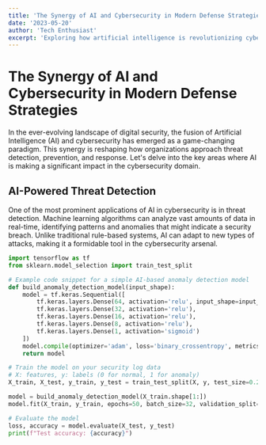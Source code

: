 ```yaml
---
title: 'The Synergy of AI and Cybersecurity in Modern Defense Strategies'
date: '2023-05-20'
author: 'Tech Enthusiast'
excerpt: 'Exploring how artificial intelligence is revolutionizing cybersecurity defenses and threat detection.'
---
```


# The Synergy of AI and Cybersecurity in Modern Defense Strategies

In the ever-evolving landscape of digital security, the fusion of Artificial Intelligence (AI) and cybersecurity has emerged as a game-changing paradigm. This synergy is reshaping how organizations approach threat detection, prevention, and response. Let's delve into the key areas where AI is making a significant impact in the cybersecurity domain.

## AI-Powered Threat Detection

One of the most prominent applications of AI in cybersecurity is in threat detection. Machine learning algorithms can analyze vast amounts of data in real-time, identifying patterns and anomalies that might indicate a security breach. Unlike traditional rule-based systems, AI can adapt to new types of attacks, making it a formidable tool in the cybersecurity arsenal.

```python
import tensorflow as tf
from sklearn.model_selection import train_test_split

# Example code snippet for a simple AI-based anomaly detection model
def build_anomaly_detection_model(input_shape):
    model = tf.keras.Sequential([
        tf.keras.layers.Dense(64, activation='relu', input_shape=input_shape),
        tf.keras.layers.Dense(32, activation='relu'),
        tf.keras.layers.Dense(16, activation='relu'),
        tf.keras.layers.Dense(8, activation='relu'),
        tf.keras.layers.Dense(1, activation='sigmoid')
    ])
    model.compile(optimizer='adam', loss='binary_crossentropy', metrics=['accuracy'])
    return model

# Train the model on your security log data
# X: features, y: labels (0 for normal, 1 for anomaly)
X_train, X_test, y_train, y_test = train_test_split(X, y, test_size=0.2, random_state=42)

model = build_anomaly_detection_model(X_train.shape[1:])
model.fit(X_train, y_train, epochs=50, batch_size=32, validation_split=0.2)

# Evaluate the model
loss, accuracy = model.evaluate(X_test, y_test)
print(f"Test accuracy: {accuracy}")
